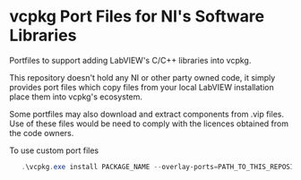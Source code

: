 # vcpkg Port Files for NI's Software Libraries

Portfiles to support adding LabVIEW's C/C++ libraries into vcpkg.

This repository doesn't hold any NI or other party owned code, it simply provides port files which copy files from your local LabVIEW installation place them into vcpkg's ecosystem.

Some portfiles may also download and extract components from .vip files. Use of these files would be need to comply with the licences obtained from the code owners.

To use custom port files 
 ```powershell
    .\vcpkg.exe install PACKAGE_NAME --overlay-ports=PATH_TO_THIS_REPOSITORY
```

